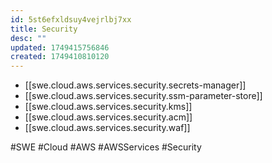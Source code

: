 ```yaml
---
id: 5st6efxldsuy4vejrlbj7xx
title: Security
desc: ""
updated: 1749415756846
created: 1749410810120
---
```


- [[swe.cloud.aws.services.security.secrets-manager]]
- [[swe.cloud.aws.services.security.ssm-parameter-store]]
- [[swe.cloud.aws.services.security.kms]]
- [[swe.cloud.aws.services.security.acm]]
- [[swe.cloud.aws.services.security.waf]]

#SWE #Cloud #AWS #AWSServices #Security
